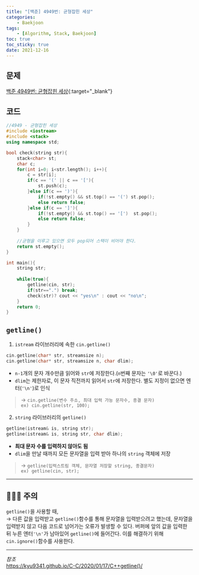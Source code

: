 ```yaml
---
title: "[백준] 4949번: 균형잡힌 세상"
categories:
    - Baekjoon
tags:
    - [Algorithm, Stack, Baekjoon]
toc: true
toc_sticky: true
date: 2021-12-16
---
```


## 문제


[백준 4949번: 균형잡힌 세상](https://www.acmicpc.net/problem/4949){:target="_blank"}


## 코드

```cpp
//4949 - 균형잡힌 세상
#include <iostream>
#include <stack>
using namespace std;

bool check(string str){
    stack<char> st;
    char c;
    for(int i=0; i<str.length(); i++){
        c = str[i];
        if(c == '(' || c == '['){
            st.push(c);
        }else if(c == ')'){
            if(!st.empty() && st.top() == '(') st.pop();
            else return false;
        }else if(c == ']'){
            if(!st.empty() && st.top() == '[')  st.pop();
            else return false;
        }
    }
    
    //균형을 이루고 있으면 모두 pop되어 스택이 비어야 한다.
    return st.empty();
}

int main(){
    string str;
    
    while(true){
        getline(cin, str);
        if(str==".") break;
        check(str)? cout << "yes\n" : cout << "no\n";
    }
    return 0;
}

``` 


## `getline()`  

1. `istream` 라이브러리에 속한 `cin.getline()`  
```cpp
cin.getline(char* str, streamsize n);
cin.getline(char* str, streamsize n, char dlim);
```
   - `n-1`개의 문자 개수만큼 읽어와 `str`에 저장한다.(`n`번째 문자는 `'\0'`로 바꾼다.)
   - `dlim`는 제한자로, 이 문자 직전까지 읽어서 `str`에 저장한다. 별도 지정이 없으면 엔터(`'\n'`)로 인식  


> → `cin.getline(변수 주소, 최대 입력 가능 문자수, 종결 문자)`  
> `ex) cin.getline(str, 100);`


2. `string` 라이브러리의 `getline()`
```cpp
getline(istream& is, string str);
getline(istream& is, string str, char dlim);
```
   - **최대 문자 수를 입력하지 않아도 됨**
   - `dlim`을 만날 때까지 모든 문자열을 입력 받아 하나의 `string` 객체에 저장


> → `getline(입력스트림 객체, 문자열 저장할 string, 종결문자)`  
   ` ex) getline(cin, str); `


---


## 🚨🚨🚨 주의

`getline()`을 사용할 때,  
→ 다른 값을 입력받고 `getline()`함수를 통해 문자열을 입력받으려고 했는데, 문자열을 입력받지 않고 다음 코드로 넘어가는 오류가 발생할 수 있다. 버퍼에 앞의 값을 입력한 뒤 누른 엔터`'\n'`가 남아있어 `getline()`에 들어간다. 이를 해결하기 위해 `cin.ignore()`함수를 사용한다.


---

*참조*  
<https://kyu9341.github.io/C-C/2020/01/17/C++getline()/>